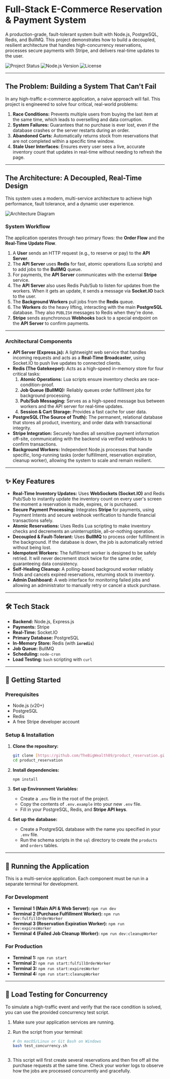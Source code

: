 # Full-Stack E-Commerce Reservation & Payment System

A production-grade, fault-tolerant system built with Node.js, PostgreSQL, Redis, and BullMQ. This project demonstrates how to build a decoupled, resilient architecture that handles high-concurrency reservations, processes secure payments with Stripe, and delivers real-time updates to the user.

![Project Status](https://img.shields.io/badge/status-complete-brightgreen)
![Node.js Version](https://img.shields.io/badge/node-%3E%3D20-blue)
![License](https://img.shields.io/badge/license-MIT-lightgrey)

---

## The Problem: Building a System That Can't Fail

In any high-traffic e-commerce application, a naive approach will fail. This project is engineered to solve four critical, real-world problems:

1.  **Race Conditions:** Prevents multiple users from buying the last item at the same time, which leads to overselling and data corruption.
2.  **System Failures:** Guarantees that no purchase is ever lost, even if the database crashes or the server restarts during an order.
3.  **Abandoned Carts:** Automatically returns stock from reservations that are not completed within a specific time window.
4.  **Stale User Interfaces:** Ensures every user sees a live, accurate inventory count that updates in real-time without needing to refresh the page.

---

## The Architecture: A Decoupled, Real-Time Design

This system uses a modern, multi-service architecture to achieve high performance, fault tolerance, and a dynamic user experience.

![Architecture Diagram](https://raw.githubusercontent.com/TheBigWealth89/product_reservation/main/src/assets/reservation_diagram.drawi.png)

### System Workflow

The application operates through two primary flows: the **Order Flow** and the **Real-Time Update Flow**.
1.  A **User** sends an HTTP request (e.g., to reserve or pay) to the **API Server**.
2.  The **API Server** uses **Redis** for fast, atomic operations (Lua scripts) and to add jobs to the **BullMQ** queue.
3.  For payments, the **API Server** communicates with the external **Stripe** service.
4.  The **API Server** also uses Redis Pub/Sub to listen for updates from the workers. When it gets an update, it sends a message via **Socket.IO** back to the user.
5.  The **Background Workers** pull jobs from the **Redis** queue.
6.  The **Workers** do the heavy lifting, interacting with the main **PostgreSQL** database. They also `PUBLISH` messages to Redis when they're done.
7.  **Stripe** sends asynchronous **Webhooks** back to a special endpoint on the **API Server** to confirm payments.

---

### Architectural Components

- **API Server (Express.js):** A lightweight web service that handles incoming requests and acts as a **Real-Time Broadcaster**, using Socket.IO to push live updates to connected clients.
- **Redis (The Gatekeeper):** Acts as a high-speed in-memory store for four critical tasks:
  1.  **Atomic Operations:** Lua scripts ensure inventory checks are race-condition-proof.
  2.  **Job Queue (BullMQ):** Reliably queues order fulfillment jobs for background processing.
  3.  **Pub/Sub Messaging:** Serves as a high-speed message bus between workers and the API server for real-time updates.
  4.  **Session & Cart Storage:** Provides a fast cache for user data.
- **PostgreSQL (The Source of Truth):** The permanent, relational database that stores all product, inventory, and order data with transactional integrity.
- **Stripe Integration:** Securely handles all sensitive payment information off-site, communicating with the backend via verified webhooks to confirm transactions.
- **Background Workers:** Independent Node.js processes that handle specific, long-running tasks (order fulfillment, reservation expiration, cleanup worker), allowing the system to scale and remain resilient.

---

## ✨ Key Features

- **Real-Time Inventory Updates:** Uses **WebSockets (Socket.IO)** and Redis Pub/Sub to instantly update the inventory count on every user's screen the moment a reservation is made, expires, or is purchased.
- **Secure Payment Processing:** Integrates **Stripe** for payments, using Payment Intents and secure webhook verification to handle financial transactions safely.
- **Atomic Reservations:** Uses Redis Lua scripting to make inventory checks and decrements an uninterruptible, all-or-nothing operation.
- **Decoupled & Fault-Tolerant:** Uses **BullMQ** to process order fulfillment in the background. If the database is down, the job is automatically retried without being lost.
- **Idempotent Workers:** The fulfillment worker is designed to be safely retried. It will never decrement stock twice for the same order, guaranteeing data consistency.
- **Self-Healing Cleanup:** A polling-based background worker reliably finds and cancels expired reservations, returning stock to inventory.
- **Admin Dashboard:** A web interface for monitoring failed jobs and allowing an administrator to manually retry or cancel a stuck purchase.

---

## 🛠️ Tech Stack

- **Backend:** Node.js, Express.js
- **Payments:** Stripe
- **Real-Time:** Socket.IO
- **Primary Database:** PostgreSQL
- **In-Memory Store:** Redis (with **`ioredis`**)
- **Job Queue:** BullMQ
- **Scheduling:** `node-cron`
- **Load Testing:** `bash` scripting with `curl`

---

## 🚀 Getting Started

### Prerequisites

- Node.js (v20+)
- PostgreSQL
- Redis
- A free Stripe developer account

### Setup & Installation

1.  **Clone the repository:**

    ```bash
    git clone [https://github.com/TheBigWealth89/product_reservation.git](https://github.com/TheBigWealth89/product_reservation.git)
    cd product_reservation
    ```

2.  **Install dependencies:**

    ```bash
    npm install
    ```

3.  **Set up Environment Variables:**

    - Create a `.env` file in the root of the project.
    - Copy the contents of `.env.example` into your new `.env` file.
    - Fill in your PostgreSQL, Redis, and **Stripe API keys**.

4.  **Set up the database:**
    - Create a PostgreSQL database with the name you specified in your `.env` file.
    - Run the schema scripts in the `sql` directory to create the `products` and `orders` tables.

---

## 🏃 Running the Application

This is a multi-service application. Each component must be run in a separate terminal for development.

### For Development

- **Terminal 1 (Main API & Web Server):** `npm run dev`
- **Terminal 2 (Purchase Fulfillment Worker):** `npm run dev:fulfillOrderWorker`
- **Terminal 3 (Reservation Expiration Worker):** `npm run dev:expiresWorker`
- **Terminal 4 (Failed Job Cleanup Worker):** `npm run dev:cleanupWorker`

### For Production

- **Terminal 1:** `npm run start`
- **Terminal 2:** `npm run start:fulfillOrderWorker`
- **Terminal 3:** `npm run start:expiresWorker`
- **Terminal 4:** `npm run start:cleanupWorker`

---

## 🧪 Load Testing for Concurrency

To simulate a high-traffic event and verify that the race condition is solved, you can use the provided concurrency test script.

1.  Make sure your application services are running.
2.  Run the script from your terminal:
    ```bash
    # On macOS/Linux or Git Bash on Windows
    bash test_concurrency.sh
    ```

    ```
    
     ```
3.  This script will first create several reservations and then fire off all the purchase requests at the same time. Check your worker logs to observe how the jobs are processed concurrently and gracefully.
